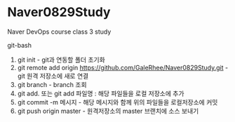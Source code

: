 # Naver0829Study
Naver DevOps course class 3 study


git-bash

1. git init - git과 연동할 폴더 초기화
2. git remote add origin https://github.com/GaleRhee/Naver0829Study.git - git 원격 저장소에 새로 연결
3. git branch - branch 조회
4. git add. 또는 git add 파일명 : 해당 파일들을 로컬 저장소에 추가
5. git commit -m 메시지 - 해당 메시지와 함께 위의 파일들을 로컬저장소에 커밋
6. git push origin master - 원격저장소의 master 브랜치에 소스 보내기
